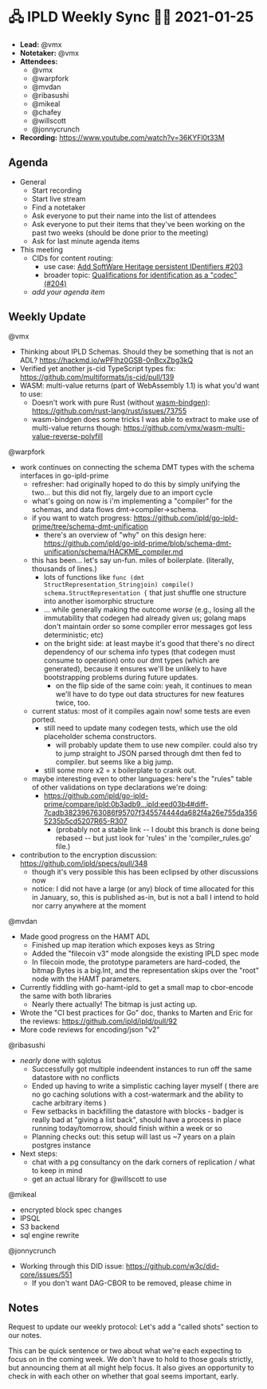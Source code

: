 # 🖧 IPLD Weekly Sync 🙌🏽 2021-01-25

- **Lead:** @vmx
- **Notetaker:** @vmx
- **Attendees:**
  - @vmx
  - @warpfork
  - @mvdan 
  - @ribasushi
  - @mikeal
  - @chafey
  - @willscott 
  - @jonnycrunch
- **Recording:** https://www.youtube.com/watch?v=36KYFl0t33M


## Agenda

- General
  - Start recording
  - Start live stream
  - Find a notetaker
  - Ask everyone to put their name into the list of attendees
  - Ask everyone to put their items that they've been working on the past two weeks (should be done prior to the meeting)
  - Ask for last minute agenda items
- This meeting
  - CIDs for content routing:
    - use case: [Add SoftWare Heritage persistent IDentifiers #203](https://github.com/multiformats/multicodec/pull/203#issuecomment-765111788)
    - broader topic: [Qualifications for identification as a "codec" (#204)](https://github.com/multiformats/multicodec/issues/204)
  - _add your agenda item_


## Weekly Update

@vmx
 - Thinking about IPLD Schemas. Should they be something that is not an ADL? https://hackmd.io/wPFIhz0GSB-0nBcxZbg3kQ
 - Verified yet another js-cid TypeScript types fix: https://github.com/multiformats/js-cid/pull/139
 - WASM: multi-value returns (part of WebAssembly 1.1) is what you'd want to use:
   - Doesn't work with pure Rust (without [wasm-bindgen](https://rustwasm.github.io/docs/wasm-bindgen/)): https://github.com/rust-lang/rust/issues/73755
   - wasm-bindgen does some tricks I was able to extract to make use of multi-value returns though: https://github.com/vmx/wasm-multi-value-reverse-polyfill

@warpfork
- work continues on connecting the schema DMT types with the schema interfaces in go-ipld-prime
	- refresher: had originally hoped to do this by simply unifying the two... but this did not fly, largely due to an import cycle
	- what's going on now is i'm implementing a "compiler" for the schemas, and data flows dmt->compiler->schema.
	- if you want to watch progress: https://github.com/ipld/go-ipld-prime/tree/schema-dmt-unification
		- there's an overview of "why" on this design here: https://github.com/ipld/go-ipld-prime/blob/schema-dmt-unification/schema/HACKME_compiler.md
	- this has been... let's say un-fun.  miles of boilerplate.  (literally, thousands of lines.)
		- lots of functions like `func (dmt StructRepresentation_Stringjoin) compile() schema.StructRepresentation {` that just shuffle one structure into another isomorphic structure
		- ... while generally making the outcome _worse_ (e.g., losing all the immutability that codegen had already given us; golang maps don't maintain order so some compiler error messages got less deterministic; etc)
		- on the bright side: at least maybe it's good that there's no direct dependency of our schema info types (that codegen must consume to operation) onto our dmt types (which are generated), because it ensures we'll be unlikely to have bootstrapping problems during future updates.
			- on the flip side of the same coin: yeah, it continues to mean we'll have to do type out data structures for new features twice, too.
	- current status: most of it compiles again now!  some tests are even ported.
		- still need to update many codegen tests, which use the old placeholder schema constructors.
			- will probably update them to use new compiler.  could also try to jump straight to JSON parsed through dmt then fed to compiler.  but seems like a big jump.
		- still some more x2 = x boilerplate to crank out.
	- maybe interesting even to other languages: here's the "rules" table of other validations on type declarations we're doing:
		- https://github.com/ipld/go-ipld-prime/compare/ipld:0b3adb9...ipld:eed03b4#diff-7cadb382396763086f95707f345574444da682f4a26e755da3565235b5cd5207R65-R307
			- (probably not a stable link -- I doubt this branch is done being rebased -- but just look for 'rules' in the 'compiler_rules.go' file.)
- contribution to the encryption discussion: https://github.com/ipld/specs/pull/348
	- though it's very possible this has been eclipsed by other discussions now
	- notice: I did not have a large (or any) block of time allocated for this in January, so, this is published as-in, but is not a ball I intend to hold nor carry anywhere at the moment

@mvdan 
- Made good progress on the HAMT ADL
  - Finished up map iteration which exposes keys as String
  - Added the "filecoin v3" mode alongside the existing IPLD spec mode
  - In filecoin mode, the prototype parameters are hard-coded, the bitmap Bytes is a big.Int, and the representation skips over the "root" node with the HAMT parameters.
- Currently fiddling with go-hamt-ipld to get a small map to cbor-encode the same with both libraries
  - Nearly there actually! The bitmap is just acting up.
- Wrote the "CI best practices for Go" doc, thanks to Marten and Eric for the reviews: https://github.com/ipld/ipld/pull/92
- More code reviews for encoding/json "v2"

@ribasushi
- *nearly* done with sqlotus
    - Successfully got multiple indeendent instances to run off the same datastore with no conflicts
    - Ended up having to write a simplistic caching layer myself ( there are no go caching solutions with a cost-watermark and the ability to cache arbitrary items )
    - Few setbacks in backfilling the datastore with blocks - badger is really bad at "giving a list back", should have a process in place running today/tomorrow, should finish within a week or so
    - Planning checks out: this setup will last us ~7 years on a plain postgres instance
- Next steps:
    - chat with a pg consultancy on the dark corners of replication / what to keep in mind
    - get an actual library for @willscott to use

@mikeal
 - encrypted block spec changes
 - IPSQL
  - S3 backend
  - sql engine rewrite

@jonnycrunch
 - Working through this DID issue: https://github.com/w3c/did-core/issues/551
   - If you don't want DAG-CBOR to be removed, please chime in

## Notes

Request to update our weekly protocol: Let's add a "called shots" section to our notes.

This can be quick sentence or two about what we're each expecting to focus on in the coming week.
We don't have to hold to those goals strictly, but announcing them at all might help focus.
It also gives an opportunity to check in with each other on whether that goal seems important, early.

<!-- After each call, the notetaker submits a PR to https://github.com/ipld/team-mgmt to store the notes on the meeting-notes folder -->

